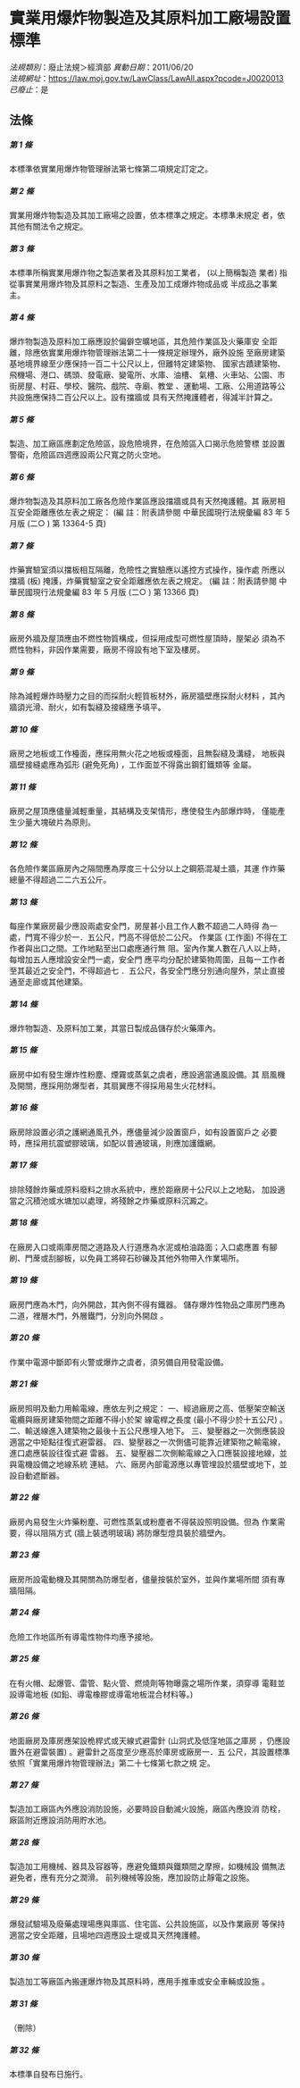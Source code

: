 # 實業用爆炸物製造及其原料加工廠場設置標準

*法規類別*：廢止法規＞經濟部
*異動日期*：2011/06/20  
*法規網址*：https://law.moj.gov.tw/LawClass/LawAll.aspx?pcode=J0020013
*已廢止*：是


## 法條
##### 第 1 條
本標準依實業用爆炸物管理辦法第七條第二項規定訂定之。

##### 第 2 條
實業用爆炸物製造及其加工廠場之設置，依本標準之規定。本標準未規定
者，依其他有關法令之規定。

##### 第 3 條
本標準所稱實業用爆炸物之製造業者及其原料加工業者， (以上簡稱製造
業者) 指從事實業用爆炸物及其原料之製造、生產及加工成爆炸物成品或
半成品之事業主。

##### 第 4 條
爆炸物製造及原料加工廠應設於偏僻空曠地區，其危險作業區及火藥庫安
全距離，除應依實業用爆炸物管理辦法第二十一條規定辦理外，廠外設施
至廠房建築基地境界線至少應保持一百二十公尺以上，但離特定建築物、
國家古蹟建築物、飛機場、港口、碼頭、發電廠、變電所、水庫、油槽、
氣槽、火車站、公園、市街房屋、村莊、學校、醫院、戲院、寺廟、教堂
、運動場、工廠、公用道路等公共設施應保持二百公尺以上。設有擋牆或
具有天然掩護體者，得減半計算之。

##### 第 5 條
製造、加工廠區應劃定危險區，設危險境界，在危險區入口揭示危險警標
並設置警衛，危險區四週應設兩公尺寬之防火空地。

##### 第 6 條
爆炸物製造及其原料加工廠各危險作業區應設擋牆或具有天然掩護體。其
廠房相互安全距離應依左表之規定：
 (編      註：附表請參閱 中華民國現行法規彙編 83 年 5 月版 (二○
  ) 第 13364-5 頁)

##### 第 7 條
炸藥實驗室須以擋板相互隔離，危險性之實驗應以遙控方式操作，操作處
所應以擋牆 (板) 掩護，炸藥實驗室之安全距離應依左表之規定。
 (編      註：附表請參閱 中華民國現行法規彙編 83 年 5 月版 (二○
  ) 第 13366 頁)

##### 第 8 條
廠房外牆及屋頂應由不燃性物質構成，但採用成型可燃性屋頂時，屋架必
須為不燃性物料，非因作業需要，廠房不得設有地下室及樓房。

##### 第 9 條
除為減輕爆炸時壓力之目的而採耐火輕質板材外，廠房牆壁應採耐火材料
，其內牆須光滑、耐火，如有製縫及接縫應予填平。

##### 第 10 條
廠房之地板或工作檯面，應採用無火花之地板或檯面，且無裂縫及溝縫，
地板與牆壁接縫處應為弧形 (避免死角) ，工作面並不得露出鋼釘鐵類等
金屬。

##### 第 11 條
廠房之屋頂應儘量減輕重量，其結構及支架情形，應使發生內部爆炸時，
僅能產生少量大塊破片為原則。

##### 第 12 條
各危險作業區廠房內之隔間應為厚度三十公分以上之鋼筋混凝土牆，其運
作炸藥總量不得超過二二六五公斤。

##### 第 13 條
每座作業廠房最少應設兩處安全門，房屋甚小且工作人數不超過二人時得
為一處，門寬不得少於一．五公尺，門高不得低於二公尺。
作業區 (工作面) 不得在工作者與出口之間。工作地點至出口處應通行無
阻。室內作業人數在八人以上時，每增加五人應增設安全門一處，安全門
應平均分配於建築物周圍，且每一工作者至其最近之安全門，不得超過七
．五公尺，各安全門應分別通向屋外，禁止直接通至走廊或其他建築。

##### 第 14 條
爆炸物製造、及原料加工業，其當日製成品儲存於火藥庫內。

##### 第 15 條
廠房中如有發生爆炸性粉塵、煙霧或蒸氣之虞者，應設適當通風設備。其
扇風機及開關，應採用防爆型者，其扇翼應不得採用易生火花材料。

##### 第 16 條
廠房除設置必須之護網通風孔外，應儘量減少設置窗戶，如有設置窗戶之
必要時，應採用抗震塑膠玻璃，如配以普通玻璃，則應加護鐵網。

##### 第 17 條
排除殘餘炸藥或原料廢料之排水系統中，應於距廠房十公尺以上之地點，
加設適當之沉積池或水塘加以處理，將殘餘之炸藥或原料沉澱之。

##### 第 18 條
在廠房入口或兩庫房間之道路及人行道應為水泥或柏油路面；入口處應置
有腳刷、門蓆或刮腳板，以免員工將碎石砂礫及其他外物帶入作業場所。

##### 第 19 條
廠房門應為木門，向外開啟，其內側不得有鐵器。
儲存爆炸性物品之庫房門應為二道，裡層木門，外層鐵門，分別向外開啟
。

##### 第 20 條
作業中電源中斷即有火警或爆炸之虞者，須另備自用發電設備。

##### 第 21 條
廠房照明及動力用輸電線，應依左列之規定：
一、經過廠房之高、低壓架空輸送電纜與廠房建築物間之距離不得小於架
    線電桿之長度 (最小不得少於十五公尺) 。
二、輸送線進入建築物之最後十五公尺應埋入地下。
三、變壓器之一次側應裝設適當之中矩點往復式避雷器。
四、變壓器之一次側儘可能靠近建築物之輸電線，進口處應裝設往復式避
    雷器。
五、變壓器二次側輸電線之入口應裝設接地線，並與電機設備之地線系統
    連結。
六、廠房內部電源應以專管埋設於牆壁或地下，並設自動遮斷器。


##### 第 22 條
廠房內易發生火炸藥粉塵、可燃性蒸氣或粉塵者不得裝設照明設備。但為
作業需要，得以阻隔方式 (牆上裝透明玻璃) 將防爆型燈具裝於牆壁內。

##### 第 23 條
廠房所設電動機及其開關為防爆型者，儘量按裝於室外，並與作業場所間
須有專牆阻隔。

##### 第 24 條
危險工作地區所有導電性物件均應予接地。

##### 第 25 條
在有火帽、起爆管、雷管、點火管、燃燒劑等物曝露之場所作業，須穿導
電鞋並設導電地板 (如鉛、導電橡膠或導電地板混合材料等。)

##### 第 26 條
地面廠房及庫房應架設桅桿式或天線式避雷針 (山洞式及低窪地區之庫房
，仍應設置外在避雷裝置) 。避雷針之高度至少應高於庫房或廠房一．五
公尺，其設置標準依照「實業用爆炸物管理辦法」第二十七條第七款之規
定。

##### 第 27 條
製造加工廠區內外應設消防設施，必要時設自動滅火設施，廠區內應設消
防栓，廠區附近應設消防用貯水池。

##### 第 28 條
製造加工用機械、器具及容器等，應避免鐵類與鐵類間之摩擦，如機械設
備無法避免者，應有充分之潤滑。
前列機械等設施，應加設防止靜電之設施。

##### 第 29 條
爆發試驗場及廢藥處理場應與庫區、住宅區、公共設施區，以及作業廠房
等保持適當之安全距離，且場地四週應設土堤或具天然掩護體。

##### 第 30 條
製造加工等廠區內搬運爆炸物及其原料時，應用手推車或安全車輛或設施
。

##### 第 31 條
（刪除）

##### 第 32 條
本標準自發布日施行。


